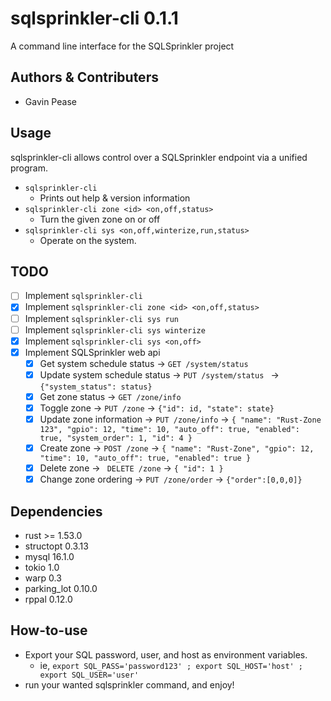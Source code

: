 # sqlsprinkler-cli 0.1.1

A command line interface for the SQLSprinkler project

## Authors & Contributers

- Gavin Pease

## Usage

sqlsprinkler-cli allows control over a SQLSprinkler endpoint via a unified program.

* `sqlsprinkler-cli`
    - Prints out help & version information
* `sqlsprinkler-cli zone <id> <on,off,status>`
    - Turn the given zone on or off
* `sqlsprinkler-cli sys <on,off,winterize,run,status>`
    - Operate on the system.

## TODO

* [ ] Implement `sqlsprinkler-cli`
* [x] Implement `sqlsprinkler-cli zone <id> <on,off,status>`
* [ ] Implement `sqlsprinkler-cli sys run`
* [ ] Implement `sqlsprinkler-cli sys winterize`
* [x] Implement `sqlsprinkler-cli sys <on,off>`
* [x] Implement SQLSprinkler web api
    * [x] Get system schedule status → `GET /system/status`
    * [x] Update system schedule status → `PUT /system/status ` → `{"system_status": status}`
    * [x] Get zone status → `GET /zone/info`
    * [x] Toggle zone → `PUT /zone` → `{"id": id, "state": state}`
    * [x] Update zone information → `PUT /zone/info` → `{
      "name": "Rust-Zone 123",
      "gpio": 12,
      "time": 10,
      "auto_off": true,
      "enabled": true,
      "system_order": 1,
      "id": 4 }`
    * [x] Create zone → `POST /zone` → `{
      "name": "Rust-Zone",
      "gpio": 12,
      "time": 10,
      "auto_off": true,
      "enabled": true }`
    * [x] Delete zone → ` DELETE /zone` → `{
      "id": 1 }`
    * [x] Change zone ordering → `PUT /zone/order` → `{"order":[0,0,0]}`

## Dependencies

* rust >= 1.53.0
* structopt 0.3.13
* mysql 16.1.0
* tokio 1.0
* warp 0.3
* parking_lot 0.10.0
* rppal 0.12.0

## How-to-use

* Export your SQL password, user, and host as environment variables.
    - ie, `export SQL_PASS='password123' ; export SQL_HOST='host' ; export SQL_USER='user'`
* run your wanted sqlsprinkler command, and enjoy!